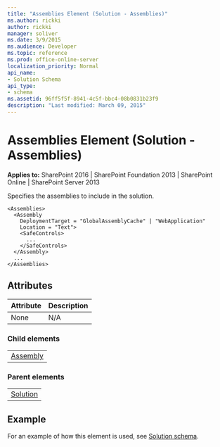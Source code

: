```yaml
---
title: "Assemblies Element (Solution - Assemblies)"
ms.author: rickki
author: rickki
manager: soliver
ms.date: 3/9/2015
ms.audience: Developer
ms.topic: reference
ms.prod: office-online-server
localization_priority: Normal
api_name:
- Solution Schema
api_type:
- schema
ms.assetid: 96ff5f5f-8941-4c5f-bbc4-08b0831b23f9
description: "Last modified: March 09, 2015"
---
```


# Assemblies Element (Solution - Assemblies)

 
  
 **Applies to:** SharePoint 2016 | SharePoint Foundation 2013 | SharePoint Online | SharePoint Server 2013
  
Specifies the assemblies to include in the solution.
  
```
<Assemblies>
  <Assembly
    DeploymentTarget = "GlobalAssemblyCache" | "WebApplication"
    Location = "Text">
    <SafeControls>
      ...
    </SafeControls>
  </Assembly>
  ...
</Assemblies>
```

## Attributes

|**Attribute**|**Description**|
|:-----|:-----|
|None  <br/> |N/A  <br/> |
   
### Child elements

||
|:-----|
|[Assembly](assembly-element-solutionassemblies.md)|
   
### Parent elements

||
|:-----|
|[Solution](solution-element-solution.md)|
   
## Example

For an example of how this element is used, see [Solution schema](solution-schema.md).
  

